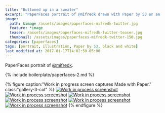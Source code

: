 ```yaml
---
title: "Buttoned up in a sweater"
excerpt: "PaperFaces portrait of @mifredk drawn with Paper by 53 on an iPad."
image: 
  path: &image /assets/images/paperfaces-mifredk-twitter.jpg 
  feature: *image
  teaser: /assets/images/paperfaces-mifredk-twitter-teaser.jpg
  thumbnail: /assets/images/paperfaces-mifredk-twitter-150.jpg
categories: [paperfaces]
tags: [portrait, illustration, Paper by 53, black and white]
last_modified_at: 2017-01-17T14:02:50-05:00
---
```


PaperFaces portrait of [@mifredk](https://twitter.com/mifredk).

{% include boilerplate/paperfaces-2.md %}

{% figure caption:"Work in progress screen captures Made with Paper." class:"gallery-3-col" %}
[![Work in process screenshot](/assets/images/paperfaces-mifredk-process-1-600.jpg)](/assets/images/paperfaces-mifredk-process-1-lg.jpg)
[![Work in process screenshot](/assets/images/paperfaces-mifredk-process-2-600.jpg)](/assets/images/paperfaces-mifredk-process-2-lg.jpg)
[![Work in process screenshot](/assets/images/paperfaces-mifredk-process-3-600.jpg)](/assets/images/paperfaces-mifredk-process-3-lg.jpg)
[![Work in process screenshot](/assets/images/paperfaces-mifredk-process-4-600.jpg)](/assets/images/paperfaces-mifredk-process-4-lg.jpg)
[![Work in process screenshot](/assets/images/paperfaces-mifredk-process-5-600.jpg)](/assets/images/paperfaces-mifredk-process-5-lg.jpg)
[![Work in process screenshot](/assets/images/paperfaces-mifredk-process-6-600.jpg)](/assets/images/paperfaces-mifredk-process-6-lg.jpg)
{% endfigure %}

